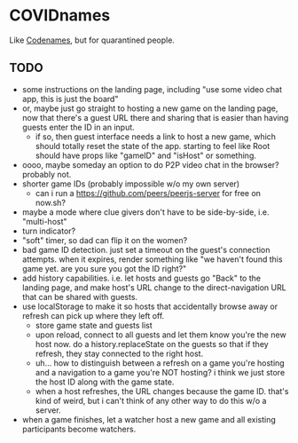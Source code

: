 # COVIDnames

Like [Codenames](https://czechgames.com/en/codenames/), but for quarantined people.

## TODO

 - some instructions on the landing page, including "use some video chat app, this is just the board"
 - or, maybe just go straight to hosting a new game on the landing page, now that there's a guest URL there and sharing that is easier than having guests enter the ID in an input.
   - if so, then guest interface needs a link to host a new game, which should totally reset the state of the app.  starting to feel like Root should have props like "gameID" and "isHost" or something.
 - oooo, maybe someday an option to do P2P video chat in the browser?  probably not.
 - shorter game IDs (probably impossible w/o my own server)
   - can i run a https://github.com/peers/peerjs-server for free on now.sh?
 - maybe a mode where clue givers don't have to be side-by-side, i.e. "multi-host"
 - turn indicator?
 - "soft" timer, so dad can flip it on the women?
 - bad game ID detection.  just set a timeout on the guest's connection attempts.  when it expires, render something like "we haven't found this game yet. are you sure you got the ID right?"
 - add history capabilities.  i.e. let hosts and guests go "Back" to the landing page, and make host's URL change to the direct-navigation URL that can be shared with guests.
 - use localStorage to make it so hosts that accidentally browse away or refresh can pick up where they left off.
   - store game state and guests list
   - upon reload, connect to all guests and let them know you're the new host now.  do a history.replaceState on the guests so that if they refresh, they stay connected to the right host.
   - uh... how to distinguish between a refresh on a game you're hosting and a navigation to a game you're NOT hosting?  i think we just store the host ID along with the game state.
   - when a host refreshes, the URL changes because the game ID.  that's kind of weird, but i can't think of any other way to do this w/o a server.
 - when a game finishes, let a watcher host a new game and all existing participants become watchers.

